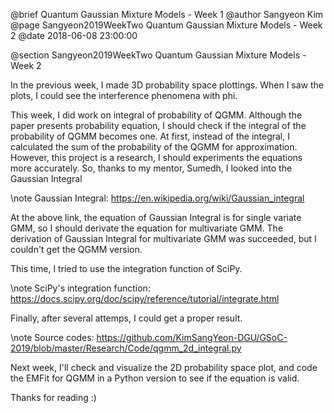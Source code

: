 @brief Quantum Gaussian Mixture Models - Week 1
@author Sangyeon Kim
@page Sangyeon2019WeekTwo Quantum Gaussian Mixture Models - Week 2
@date 2018-06-08 23:00:00

@section Sangyeon2019WeekTwo Quantum Gaussian Mixture Models - Week 2

In the previous week, I made 3D probability space plottings. When I saw the plots, I could see the interference phenomena with phi.

This week, I did work on integral of probability of QGMM. Although the paper presents probability equation, I should check if the integral of the probability of QGMM becomes one.
At first, instead of the integral, I calculated the sum of the probability of the QGMM for approximation.
However, this project is a research, I should experiments the equations more accurately. So, thanks to my mentor, Sumedh, I looked into the Gaussian Integral

\note Gaussian Integral: https://en.wikipedia.org/wiki/Gaussian_integral

At the above link, the equation of Gaussian Integral is for single variate GMM, so I should derivate the equation for multivariate GMM.
The derivation of Gaussian Integral for multivariate GMM was succeeded, but I couldn't get the QGMM version.

This time, I tried to use the integration function of SciPy.

\note SciPy's integration function: https://docs.scipy.org/doc/scipy/reference/tutorial/integrate.html

Finally, after several attemps, I could get a proper result.

\note Source codes: https://github.com/KimSangYeon-DGU/GSoC-2019/blob/master/Research/Code/qgmm_2d_integral.py

Next week, I'll check and visualize the 2D probability space plot, and code the EMFit for QGMM in a Python version to see if the equation is valid.

Thanks for reading :)
